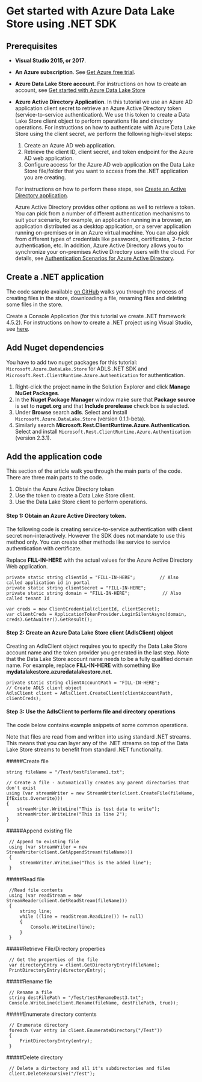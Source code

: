 # Get started with Azure Data Lake Store using .NET SDK

## Prerequisites
* **Visual Studio 2015, or 2017**.

* **An Azure subscription**. See [Get Azure free trial](https://azure.microsoft.com/pricing/free-trial/).

* **Azure Data Lake Store account**. For instructions on how to create an account, see [Get started with Azure Data Lake Store](https://docs.microsoft.com/en-us/azure/data-lake-store/data-lake-store-get-started-portal)

* **Azure Active Directory Application**. In this tutorial we use an Azure AD application client secret to retrieve an Azure Active Directory token (service-to-service authentication). We use this token to create a Data Lake Store client object to perform operations file and directory operations. For instructions on how to authenticate with Azure Data Lake Store using the client secret, we perform the following high-level steps:
                                          
    1. Create an Azure AD web application.
    2. Retrieve the client ID, client secret, and token endpoint for the Azure AD web application.
    3. Configure access for the Azure AD web application on the Data Lake Store file/folder that you want to access from the .NET application you are creating.
   
    For instructions on how to perform these steps, see [Create an Active Directory application](https://docs.microsoft.com/en-us/azure/data-lake-store/data-lake-store-authenticate-using-active-directory).
    
    Azure Active Directory provides other options as well to retrieve a token. You can pick from a number of different authentication mechanisms to suit your scenario, for example, an application running in a browser, an application distributed as a desktop application, or a server application running on-premises or in an Azure virtual machine. You can also pick from different types of credentials like passwords, certificates, 2-factor authentication, etc. In addition, Azure Active Directory allows you to synchronize your on-premises Active Directory users with the cloud. For details, see [Authentication Scenarios for Azure Active Directory](https://docs.microsoft.com/en-us/azure/active-directory/develop/active-directory-authentication-scenarios). 


## Create a .NET application

The code sample available [on GitHub](https://github.com/azure-samples/data-lake-store-adls-dot-net-get-started/) walks you through the process of creating files in the store, downloading a file, renaming files and deleting some files in the store.

Create a Console Application (for this tutorial we create .NET framework 4.5.2). For instructions on how to create a .NET project using Visual Studio, see [here](https://docs.microsoft.com/en-us/dotnet/csharp/programming-guide/inside-a-program/hello-world-your-first-program).

## Add Nuget dependencies
You have to add two nuget packages for this tutorial: `Microsoft.Azure.DataLake.Store` for ADLS .NET SDK and `Microsoft.Rest.ClientRuntime.Azure.Authentication` for authentication.
   1. Right-click the project name in the Solution Explorer and click **Manage NuGet Packages**.
   2. In the **Nuget Package Manager** window make sure that **Package source** is set to **nuget.org** and that **Include prerelease** check box is selected. 
   4. Under **Browse** search **adls**. Select and Install `Microsoft.Azure.DataLake.Store` (version 0.1.1-beta).
   5. Similarly search **Microsoft.Rest.ClientRuntime.Azure.Authentication**. Select and install `Microsoft.Rest.ClientRuntime.Azure.Authentication` (version 2.3.1).

## Add the application code
This section of the article walk you through the main parts of the code. There are three main parts to the code.

1. Obtain the Azure Active Directory token
2. Use the token to create a Data Lake Store client.
3. Use the Data Lake Store client to perform operations.

#### Step 1: Obtain an Azure Active Directory token.
The following code is creating service-to-service authentication with client secret non-interactively. However the SDK does not mandate to use this method only. You can create other methods like service to service authentication with certificate.
 
Replace **FILL-IN-HERE** with the actual values for the Azure Active Directory Web application.

    private static string clientId = "FILL-IN-HERE";         // Also called application id in portal
    private static string clientSecret = "FILL-IN-HERE";
    private static string domain = "FILL-IN-HERE";            // Also called tenant Id
            
    var creds = new ClientCredential(clientId, clientSecret);
    var clientCreds = ApplicationTokenProvider.LoginSilentAsync(domain, creds).GetAwaiter().GetResult();

#### Step 2: Create an Azure Data Lake Store client (AdlsClient) object
Creating an AdlsClient object requires you to specify the Data Lake Store account name and the token provider you generated in the last step. Note that the Data Lake Store account name needs to be a fully qualified domain name. For example, replace **FILL-IN-HERE** with something like **mydatalakestore.azuredatalakestore.net**.

    private static string clientAccountPath = "FILL-IN-HERE";
    // Create ADLS client object
    AdlsClient client = AdlsClient.CreateClient(clientAccountPath, clientCreds);

#### Step 3: Use the AdlsClient to perform file and directory operations
The code below contains example snippets of some common operations.

Note that files are read from and written into using standard .NET streams. This means that you can layer any of the .NET streams on top of the Data Lake Store streams to benefit from standard .NET functionality.

#####Create file

    string fileName = "/Test/testFilename1.txt";
        
    // Create a file - automatically creates any parent directories that don't exist
    using (var streamWriter = new StreamWriter(client.CreateFile(fileName, IfExists.Overwrite)))
    {
        streamWriter.WriteLine("This is test data to write");
        streamWriter.WriteLine("This is line 2");
    }

#####Append existing file

     // Append to existing file
     using (var streamWriter = new StreamWriter(client.GetAppendStream(fileName)))
     {
         streamWriter.WriteLine("This is the added line");
     }

#####Read file

     //Read file contents
     using (var readStream = new StreamReader(client.GetReadStream(fileName)))
     {
         string line;
         while ((line = readStream.ReadLine()) != null)
         {
             Console.WriteLine(line);
         }
     }

#####Retrieve File/Directory properties

     // Get the properties of the file
     var directoryEntry = client.GetDirectoryEntry(fileName);
     PrintDirectoryEntry(directoryEntry);


#####Rename file

     // Rename a file
     string destFilePath = "/Test/testRenameDest3.txt";
     Console.WriteLine(client.Rename(fileName, destFilePath, true));

#####Enumerate directory contents

     // Enumerate directory
     foreach (var entry in client.EnumerateDirectory("/Test"))
     {
         PrintDirectoryEntry(entry);
     }

#####Delete directory

     // Delete a dirtectory and all it's subdirectories and files
     client.DeleteRecursive("/Test");